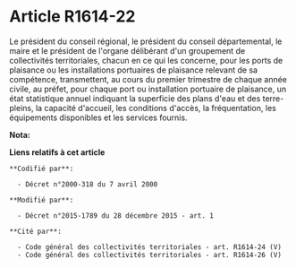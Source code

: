 # Article R1614-22

Le président du conseil régional, le président du conseil départemental, le maire et le président de l'organe délibérant d'un
groupement de collectivités territoriales, chacun en ce qui les concerne, pour les ports de plaisance ou les installations
portuaires de plaisance relevant de sa compétence, transmettent, au cours du premier trimestre de chaque année civile, au
préfet, pour chaque port ou installation portuaire de plaisance, un état statistique annuel indiquant la superficie des plans
d'eau et des terre-pleins, la capacité d'accueil, les conditions d'accès, la fréquentation, les équipements disponibles et
les services fournis.

**Nota:**



**Liens relatifs à cet article**

	**Codifié par**:

	  - Décret n°2000-318 du 7 avril 2000

	**Modifié par**:

	  - Décret n°2015-1789 du 28 décembre 2015 - art. 1

	**Cité par**:

	  - Code général des collectivités territoriales - art. R1614-24 (V)
	  - Code général des collectivités territoriales - art. R1614-26 (V)
